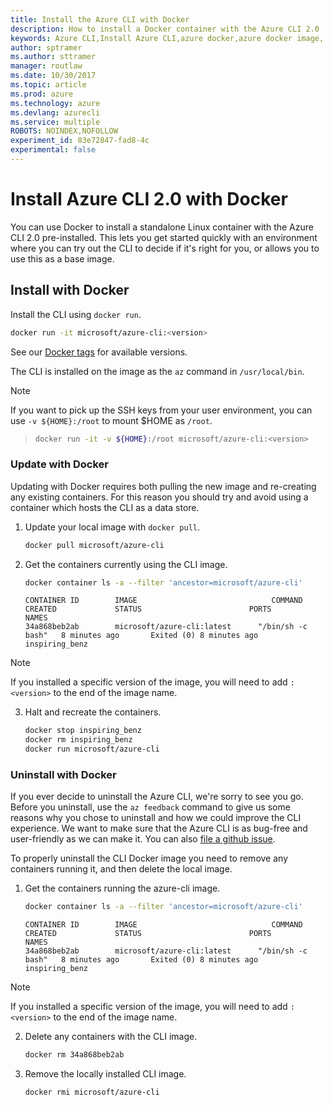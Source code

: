 ```yaml
---
title: Install the Azure CLI with Docker
description: How to install a Docker container with the Azure CLI 2.0
keywords: Azure CLI,Install Azure CLI,azure docker,azure docker image,
author: sptramer
ms.author: sttramer
manager: routlaw
ms.date: 10/30/2017
ms.topic: article
ms.prod: azure
ms.technology: azure
ms.devlang: azurecli
ms.service: multiple
ROBOTS: NOINDEX,NOFOLLOW
experiment_id: 83e72847-fad8-4c
experimental: false
---
```


# Install Azure CLI 2.0 with Docker

You can use Docker to install a standalone Linux container with the Azure CLI 2.0 pre-installed. This lets you get started quickly
with an environment where you can try out the CLI to decide if it's right for you, or allows you to use this as a base image.

## Install with Docker

Install the CLI using `docker run`.

   ```bash
   docker run -it microsoft/azure-cli:<version>
   ```

See our [Docker tags](https://hub.docker.com/r/microsoft/azure-cli/tags/) for available versions.

The CLI is installed on the image as the `az` command in `/usr/local/bin`.

> [!NOTE]
> If you want to pick up the SSH keys from your user environment,
> you can use `-v ${HOME}:/root` to mount $HOME as `/root`.

> ```bash
> docker run -it -v ${HOME}:/root microsoft/azure-cli:<version>
> ```

### Update with Docker

Updating with Docker requires both pulling the new image and re-creating any existing containers. For this reason you should
try and avoid using a container which hosts the CLI as a data store.

1. Update your local image with `docker pull`.

   ```bash
   docker pull microsoft/azure-cli
   ```

2. Get the containers currently using the CLI image.

   ```bash
   docker container ls -a --filter 'ancestor=microsoft/azure-cli'
   ```

   ```output
   CONTAINER ID        IMAGE                              COMMAND             CREATED             STATUS                        PORTS               NAMES
   34a868beb2ab        microsoft/azure-cli:latest      "/bin/sh -c bash"   8 minutes ago       Exited (0) 8 minutes ago                       inspiring_benz
   ```

  > [!NOTE]
  > If you installed a specific version of the image, you will need to add `:<version>` to the end of the image name.

3. Halt and recreate the containers.

   ```bash
   docker stop inspiring_benz
   docker rm inspiring_benz
   docker run microsoft/azure-cli
   ```

### Uninstall with Docker

If you ever decide to uninstall the Azure CLI, we're sorry to see you go. Before you uninstall, use the `az feedback` command to give us
some reasons why you chose to uninstall and how we could improve the CLI experience. We want to make sure that the Azure
CLI is as bug-free and user-friendly as we can make it. You can also [file a github issue](https://github.com/Azure/azure-cli/issues).

To properly uninstall the CLI Docker image you need to remove any containers running it, and then delete the local image.

1. Get the containers running the azure-cli image.

   ```bash
   docker container ls -a --filter 'ancestor=microsoft/azure-cli'
   ```

   ```output
   CONTAINER ID        IMAGE                              COMMAND             CREATED             STATUS                        PORTS               NAMES
   34a868beb2ab        microsoft/azure-cli:latest      "/bin/sh -c bash"   8 minutes ago       Exited (0) 8 minutes ago                       inspiring_benz
   ```
  > [!NOTE]
  > If you installed a specific version of the image, you will need to add `:<version>` to the end of the image name.

2. Delete any containers with the CLI image.

   ```bash
   docker rm 34a868beb2ab
   ```

3. Remove the locally installed CLI image.

   ```bash
   docker rmi microsoft/azure-cli
   ```

